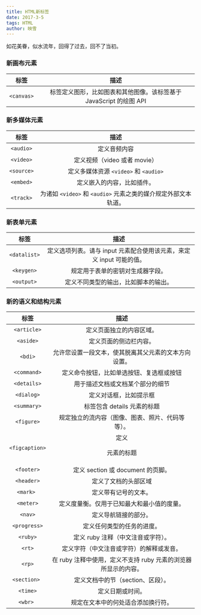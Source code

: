 ```yaml
---
title: HTML新标签
date: 2017-3-5
tags: HTML
author: 映雪
---
```


如花美眷，似水流年，回得了过去，回不了当初。

<!--more-->

### 新画布元素

|    标签    |                                描述                                |
| :--------: | :----------------------------------------------------------------: |
| `<canvas>` | 标签定义图形，比如图表和其他图像。该标签基于 JavaScript 的绘图 API |

### 新多媒体元素

|    标签    |                              描述                              |
| :--------: | :------------------------------------------------------------: |
| `<audio>`  |                          定义音频内容                          |
| `<video>`  |                  定义视频（video 或者 movie）                  |
| `<source>` |             定义多媒体资源 `<video>` 和 `<audio>`              |
| `<embed>`  |                   定义嵌入的内容，比如插件。                   |
| `<track>`  | 为诸如 `<video>` 和 `<audio>` 元素之类的媒介规定外部文本轨道。 |

### 新表单元素

|     标签     |                                 描述                                 |
| :----------: | :------------------------------------------------------------------: |
| `<datalist>` | 定义选项列表。请与 input 元素配合使用该元素，来定义 input 可能的值。 |
|  `<keygen>`  |                   规定用于表单的密钥对生成器字段。                   |
|  `<output>`  |                 定义不同类型的输出，比如脚本的输出。                 |

### 新的语义和结构元素

|      标签      |                              描述                              |
| :------------: | :------------------------------------------------------------: |
|  `<article>`   |                    定义页面独立的内容区域。                    |
|   `<aside>`    |                     定义页面的侧边栏内容。                     |
|    `<bdi>`     |      允许您设置一段文本，使其脱离其父元素的文本方向设置。      |
|  `<command>`   |            定义命令按钮，比如单选按钮、复选框或按钮            |
|  `<details>`   |                用于描述文档或文档某个部分的细节                |
|   `<dialog>`   |                     定义对话框，比如提示框                     |
|  `<summary>`   |                  标签包含 details 元素的标题                   |
|   `<figure>`   |        规定独立的流内容（图像、图表、照片、代码等等）。        |
| `<figcaption>` |                    定义 <figure> 元素的标题                    |
|   `<footer>`   |               定义 section 或 document 的页脚。                |
|   `<header>`   |                      定义了文档的头部区域                      |
|   `<mark> `    |                      定义带有记号的文本。                      |
|   `<meter>`    |           定义度量衡。仅用于已知最大和最小值的度量。           |
|    `<nav>`     |                      定义导航链接的部分。                      |
|  `<progress>`  |                   定义任何类型的任务的进度。                   |
|    `<ruby>`    |               定义 ruby 注释（中文注音或字符）。               |
|     `<rt>`     |            定义字符（中文注音或字符）的解释或发音。            |
|     `<rp>`     | 在 ruby 注释中使用，定义不支持 ruby 元素的浏览器所显示的内容。 |
|  `<section> `  |               定义文档中的节（section、区段）。                |
|    `<time>`    |                        定义日期或时间。                        |
|    `<wbr> `    |               规定在文本中的何处适合添加换行符。               |
